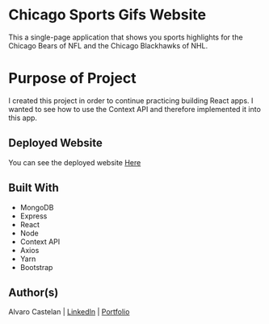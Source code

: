 
# Chicago Sports Gifs Website
This a single-page application that shows you sports highlights for the Chicago Bears of NFL and the Chicago Blackhawks of NHL. 

# Purpose of Project
I created this project in order to continue practicing building React apps. I wanted to see how to use the Context API and therefore implemented it into this app.

## Deployed Website
You can see the deployed website [Here](https://chicago-sports-gifs.herokuapp.com/)

## Built With
+ MongoDB 
+ Express
+ React
+ Node
+ Context API
+ Axios
+ Yarn
+ Bootstrap 


## Author(s)
Alvaro Castelan | [LinkedIn](https://www.linkedin.com/in/alvarocastelan) | [Portfolio](alvarocastelan.com)